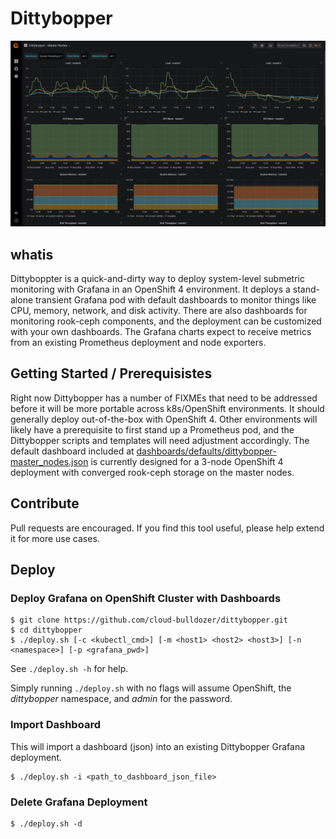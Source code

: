 # Dittybopper

![Dittybopper screenshot](dittybopper_screenshot.png)

## whatis

Dittyboppter is a quick-and-dirty way to deploy system-level submetric monitoring with Grafana
in an OpenShift 4 environment. It deploys a stand-alone transient Grafana pod with default
dashboards to monitor things like CPU, memory, network, and disk activity. There are also
dashboards for monitoring rook-ceph components, and the deployment can be customized with your
own dashboards. The Grafana charts expect to receive metrics from an existing Prometheus
deployment and node exporters.

## Getting Started / Prerequisistes

Right now Dittybopper has a number of FIXMEs that need to be addressed before it will be more portable across
k8s/OpenShift environments. It should generally deploy out-of-the-box with OpenShift 4. Other environments
will likely have a prerequisite to first stand up a Prometheus pod, and the Dittybopper scripts and 
templates will need adjustment accordingly. The default dashboard included at 
[dashboards/defaults/dittybopper-master_nodes.json](dashboards/defaults/dittybopper-master_nodes.json)
is currently designed for a 3-node OpenShift 4 deployment with converged rook-ceph storage on the master
nodes.

## Contribute

Pull requests are encouraged. If you find this tool useful, please help extend it for more use cases.

## Deploy

### Deploy Grafana on OpenShift Cluster with Dashboards

```
$ git clone https://github.com/cloud-bulldozer/dittybopper.git
$ cd dittybopper
$ ./deploy.sh [-c <kubectl_cmd>] [-m <host1> <host2> <host3>] [-n <namespace>] [-p <grafana_pwd>]
```

See `./deploy.sh -h` for help.

Simply running `./deploy.sh` with no flags will assume OpenShift, the _dittybopper_ namespace, and _admin_ for the password.

### Import Dashboard

This will import a dashboard (json) into an existing Dittybopper Grafana deployment.

```
$ ./deploy.sh -i <path_to_dashboard_json_file>
```

### Delete Grafana Deployment

```
$ ./deploy.sh -d
```
